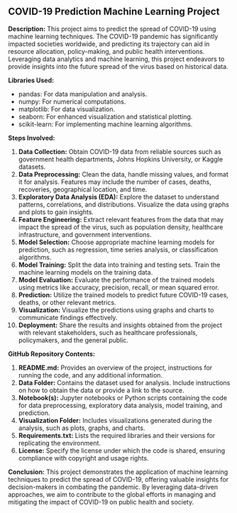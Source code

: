 ## COVID-19 Prediction Machine Learning Project

**Description:**
This project aims to predict the spread of COVID-19 using machine learning techniques. The COVID-19 pandemic has significantly impacted societies worldwide, and predicting its trajectory can aid in resource allocation, policy-making, and public health interventions. Leveraging data analytics and machine learning, this project endeavors to provide insights into the future spread of the virus based on historical data.

**Libraries Used:**
- pandas: For data manipulation and analysis.
- numpy: For numerical computations.
- matplotlib: For data visualization.
- seaborn: For enhanced visualization and statistical plotting.
- scikit-learn: For implementing machine learning algorithms.

**Steps Involved:**
1. **Data Collection:** Obtain COVID-19 data from reliable sources such as government health departments, Johns Hopkins University, or Kaggle datasets.
2. **Data Preprocessing:** Clean the data, handle missing values, and format it for analysis. Features may include the number of cases, deaths, recoveries, geographical location, and time.
3. **Exploratory Data Analysis (EDA):** Explore the dataset to understand patterns, correlations, and distributions. Visualize the data using graphs and plots to gain insights.
4. **Feature Engineering:** Extract relevant features from the data that may impact the spread of the virus, such as population density, healthcare infrastructure, and government interventions.
5. **Model Selection:** Choose appropriate machine learning models for prediction, such as regression, time series analysis, or classification algorithms.
6. **Model Training:** Split the data into training and testing sets. Train the machine learning models on the training data.
7. **Model Evaluation:** Evaluate the performance of the trained models using metrics like accuracy, precision, recall, or mean squared error.
8. **Prediction:** Utilize the trained models to predict future COVID-19 cases, deaths, or other relevant metrics.
9. **Visualization:** Visualize the predictions using graphs and charts to communicate findings effectively.
10. **Deployment:** Share the results and insights obtained from the project with relevant stakeholders, such as healthcare professionals, policymakers, and the general public.

**GitHub Repository Contents:**
1. **README.md:** Provides an overview of the project, instructions for running the code, and any additional information.
2. **Data Folder:** Contains the dataset used for analysis. Include instructions on how to obtain the data or provide a link to the source.
3. **Notebook(s):** Jupyter notebooks or Python scripts containing the code for data preprocessing, exploratory data analysis, model training, and prediction.
4. **Visualization Folder:** Includes visualizations generated during the analysis, such as plots, graphs, and charts.
5. **Requirements.txt:** Lists the required libraries and their versions for replicating the environment.
6. **License:** Specify the license under which the code is shared, ensuring compliance with copyright and usage rights.

**Conclusion:**
This project demonstrates the application of machine learning techniques to predict the spread of COVID-19, offering valuable insights for decision-makers in combating the pandemic. By leveraging data-driven approaches, we aim to contribute to the global efforts in managing and mitigating the impact of COVID-19 on public health and society.
